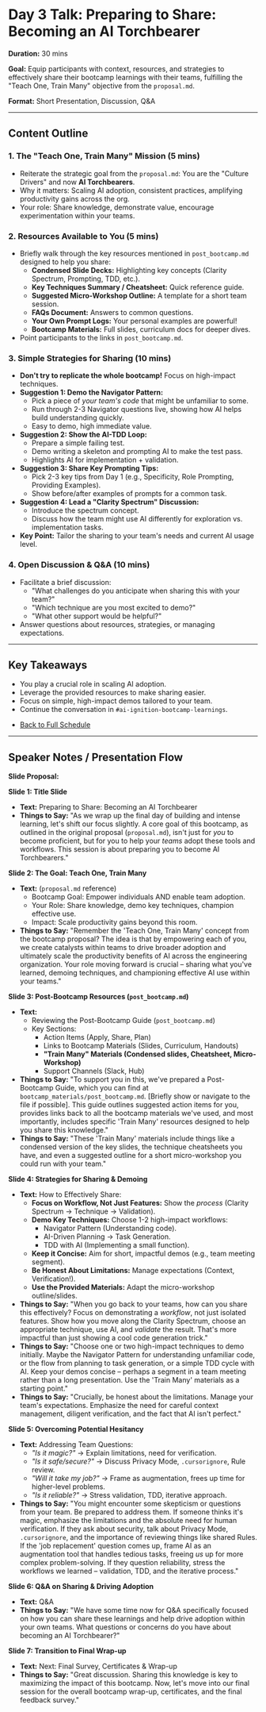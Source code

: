 # Day 3 Talk: Preparing to Share: Becoming an AI Torchbearer

**Duration:** 30 mins

**Goal:** Equip participants with context, resources, and strategies to effectively share their bootcamp learnings with their teams, fulfilling the "Teach One, Train Many" objective from the `proposal.md`.

**Format:** Short Presentation, Discussion, Q&A

---

## Content Outline

### 1. The "Teach One, Train Many" Mission (5 mins)
- Reiterate the strategic goal from the `proposal.md`: You are the "Culture Drivers" and now **AI Torchbearers**.
- Why it matters: Scaling AI adoption, consistent practices, amplifying productivity gains across the org.
- Your role: Share knowledge, demonstrate value, encourage experimentation within your teams.

### 2. Resources Available to You (5 mins)
- Briefly walk through the key resources mentioned in `post_bootcamp.md` designed to help you share:
    - **Condensed Slide Decks:** Highlighting key concepts (Clarity Spectrum, Prompting, TDD, etc.).
    *   **Key Techniques Summary / Cheatsheet:** Quick reference guide.
    *   **Suggested Micro-Workshop Outline:** A template for a short team session.
    *   **FAQs Document:** Answers to common questions.
    *   **Your Own Prompt Logs:** Your personal examples are powerful!
    *   **Bootcamp Materials:** Full slides, curriculum docs for deeper dives.
- Point participants to the links in `post_bootcamp.md`.

### 3. Simple Strategies for Sharing (10 mins)
- **Don't try to replicate the whole bootcamp!** Focus on high-impact techniques.
- **Suggestion 1: Demo the Navigator Pattern:**
    - Pick a piece of *your team's code* that might be unfamiliar to some.
    - Run through 2-3 Navigator questions live, showing how AI helps build understanding quickly.
    - Easy to demo, high immediate value.
- **Suggestion 2: Show the AI-TDD Loop:**
    - Prepare a simple failing test.
    - Demo writing a skeleton and prompting AI to make the test pass.
    - Highlights AI for implementation + validation.
- **Suggestion 3: Share Key Prompting Tips:**
    - Pick 2-3 key tips from Day 1 (e.g., Specificity, Role Prompting, Providing Examples).
    - Show before/after examples of prompts for a common task.
- **Suggestion 4: Lead a "Clarity Spectrum" Discussion:**
    - Introduce the spectrum concept.
    - Discuss how the team might use AI differently for exploration vs. implementation tasks.
- **Key Point:** Tailor the sharing to your team's needs and current AI usage level.

### 4. Open Discussion & Q&A (10 mins)
- Facilitate a brief discussion:
    - "What challenges do you anticipate when sharing this with your team?"
    - "Which technique are you most excited to demo?"
    - "What other support would be helpful?"
- Answer questions about resources, strategies, or managing expectations.

---

## Key Takeaways
- You play a crucial role in scaling AI adoption.
- Leverage the provided resources to make sharing easier.
- Focus on simple, high-impact demos tailored to your team.
- Continue the conversation in `#ai-ignition-bootcamp-learnings`.
*   [Back to Full Schedule](../schedule.md)

---

## Speaker Notes / Presentation Flow

**Slide Proposal:**

**Slide 1: Title Slide**
*   **Text:** Preparing to Share: Becoming an AI Torchbearer
*   **Things to Say:** "As we wrap up the final day of building and intense learning, let's shift our focus slightly. A core goal of this bootcamp, as outlined in the original proposal (`proposal.md`), isn't just for *you* to become proficient, but for you to help your *teams* adopt these tools and workflows. This session is about preparing you to become AI Torchbearers."

**Slide 2: The Goal: Teach One, Train Many**
*   **Text:** (`proposal.md` reference)
    *   Bootcamp Goal: Empower individuals AND enable team adoption.
    *   Your Role: Share knowledge, demo key techniques, champion effective use.
    *   Impact: Scale productivity gains beyond this room.
*   **Things to Say:** "Remember the 'Teach One, Train Many' concept from the bootcamp proposal? The idea is that by empowering each of you, we create catalysts within teams to drive broader adoption and ultimately scale the productivity benefits of AI across the engineering organization. Your role moving forward is crucial – sharing what you've learned, demoing techniques, and championing effective AI use within your teams."

**Slide 3: Post-Bootcamp Resources (`post_bootcamp.md`)**
*   **Text:**
    *   Reviewing the Post-Bootcamp Guide (`post_bootcamp.md`)
    *   Key Sections:
        *   Action Items (Apply, Share, Plan)
        *   Links to Bootcamp Materials (Slides, Curriculum, Handouts)
        *   **"Train Many" Materials (Condensed slides, Cheatsheet, Micro-Workshop)**
        *   Support Channels (Slack, Hub)
*   **Things to Say:** "To support you in this, we've prepared a Post-Bootcamp Guide, which you can find at `bootcamp_materials/post_bootcamp.md`. [Briefly show or navigate to the file if possible]. This guide outlines suggested action items for you, provides links back to all the bootcamp materials we've used, and most importantly, includes specific 'Train Many' resources designed to help you share this knowledge."
*   **Things to Say:** "These 'Train Many' materials include things like a condensed version of the key slides, the technique cheatsheets you have, and even a suggested outline for a short micro-workshop you could run with your team."

**Slide 4: Strategies for Sharing & Demoing**
*   **Text:** How to Effectively Share:
    *   **Focus on Workflow, Not Just Features:** Show the *process* (Clarity Spectrum -> Technique -> Validation).
    *   **Demo Key Techniques:** Choose 1-2 high-impact workflows:
        *   Navigator Pattern (Understanding code).
        *   AI-Driven Planning -> Task Generation.
        *   TDD with AI (Implementing a small function).
    *   **Keep it Concise:** Aim for short, impactful demos (e.g., team meeting segment).
    *   **Be Honest About Limitations:** Manage expectations (Context, Verification!).
    *   **Use the Provided Materials:** Adapt the micro-workshop outline/slides.
*   **Things to Say:** "When you go back to your teams, how can you share this effectively? Focus on demonstrating a *workflow*, not just isolated features. Show how you move along the Clarity Spectrum, choose an appropriate technique, use AI, and *validate* the result. That's more impactful than just showing a cool code generation trick."
*   **Things to Say:** "Choose one or two high-impact techniques to demo initially. Maybe the Navigator Pattern for understanding unfamiliar code, or the flow from planning to task generation, or a simple TDD cycle with AI. Keep your demos concise – perhaps a segment in a team meeting rather than a long presentation. Use the 'Train Many' materials as a starting point."
*   **Things to Say:** "Crucially, be honest about the limitations. Manage your team's expectations. Emphasize the need for careful context management, diligent verification, and the fact that AI isn't perfect."

**Slide 5: Overcoming Potential Hesitancy**
*   **Text:** Addressing Team Questions:
    *   *"Is it magic?"* -> Explain limitations, need for verification.
    *   *"Is it safe/secure?"* -> Discuss Privacy Mode, `.cursorignore`, Rule review.
    *   *"Will it take my job?"* -> Frame as augmentation, frees up time for higher-level problems.
    *   *"Is it reliable?"* -> Stress validation, TDD, iterative approach.
*   **Things to Say:** "You might encounter some skepticism or questions from your team. Be prepared to address them. If someone thinks it's magic, emphasize the limitations and the absolute need for human verification. If they ask about security, talk about Privacy Mode, `.cursorignore`, and the importance of reviewing things like shared Rules. If the 'job replacement' question comes up, frame AI as an augmentation tool that handles tedious tasks, freeing *us* up for more complex problem-solving. If they question reliability, stress the workflows we learned – validation, TDD, and the iterative process."

**Slide 6: Q&A on Sharing & Driving Adoption**
*   **Text:** Q&A
*   **Things to Say:** "We have some time now for Q&A specifically focused on how you can share these learnings and help drive adoption within your own teams. What questions or concerns do you have about becoming an AI Torchbearer?"

**Slide 7: Transition to Final Wrap-up**
*   **Text:** Next: Final Survey, Certificates & Wrap-up
*   **Things to Say:** "Great discussion. Sharing this knowledge is key to maximizing the impact of this bootcamp. Now, let's move into our final session for the overall bootcamp wrap-up, certificates, and the final feedback survey." 